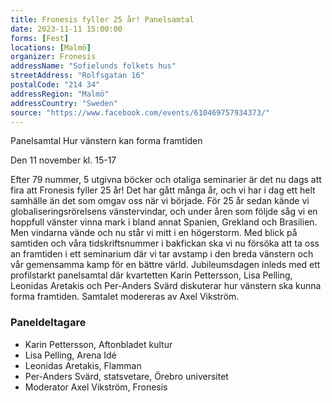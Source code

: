 ```yaml
---
title: Fronesis fyller 25 år! Panelsamtal
date: 2023-11-11 15:00:00
forms: [Fest]
locations: [Malmö]
organizer: Fronesis
addressName: "Sofielunds folkets hus"
streetAddress: "Rolfsgatan 16"
postalCode: "214 34"
addressRegion: "Malmö"
addressCountry: "Sweden"
source: "https://www.facebook.com/events/610469757934373/"
---
```

Panelsamtal Hur vänstern kan forma framtiden

Den 11 november kl. 15-17

Efter 79 nummer, 5 utgivna böcker och otaliga seminarier är det nu dags att fira att Fronesis fyller 25 år! Det har gått många år, och vi har i dag ett helt samhälle än det som omgav oss när vi började. För 25 år sedan kände vi globaliseringsrörelsens vänstervindar, och under åren som följde såg vi en hoppfull vänster vinna mark i bland annat Spanien, Grekland och Brasilien. Men vindarna vände och nu står vi mitt i en högerstorm. Med blick på samtiden och våra tidskriftsnummer i bakfickan ska vi nu försöka att ta oss an framtiden i ett seminarium där vi tar avstamp i den breda vänstern och vår gemensamma kamp för en bättre värld. Jubileumsdagen inleds med ett profilstarkt panelsamtal där kvartetten Karin Pettersson, Lisa Pelling, Leonidas Aretakis och Per-Anders Svärd diskuterar hur vänstern ska kunna forma framtiden. Samtalet modereras av Axel Vikström. 

### Paneldeltagare 

- Karin Pettersson, Aftonbladet kultur
- Lisa Pelling, Arena Idé
- Leonidas Aretakis, Flamman
- Per-Anders Svärd, statsvetare, Örebro universitet
- Moderator Axel Vikström, Fronesis

